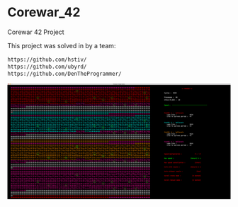 # Corewar_42
Corewar 42 Project

This project was solved in by a team:

	https://github.com/hstiv/
	https://github.com/ubyrd/
	https://github.com/DenTheProgrammer/
	
<p align="center">
  <img src="images/corewar.png">
</p>
